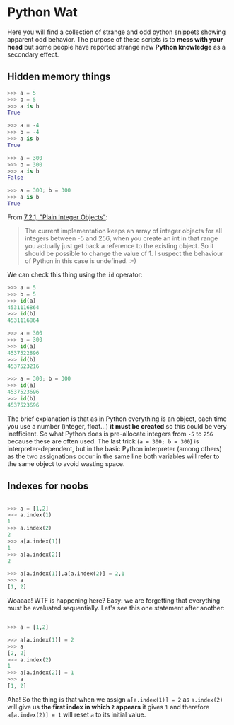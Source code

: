 Python Wat
====================

Here you will find a collection of strange and odd python snippets showing apparent odd behavior. The purpose of these scripts is to **mess with your head** but some people have reported strange new **Python knowledge** as a secondary effect.

Hidden memory things
--------------------

```python
>>> a = 5
>>> b = 5
>>> a is b
True

>>> a = -4
>>> b = -4
>>> a is b  
True

>>> a = 300
>>> b = 300
>>> a is b
False

>>> a = 300; b = 300
>>> a is b
True
```

From [7.2.1, "Plain Integer Objects"](http://docs.python.org/c-api/int.html):
> The current implementation keeps an
> array of integer objects for all
> integers between -5 and 256, when you
> create an int in that range you
> actually just get back a reference to
> the existing object. So it should be
> possible to change the value of 1. I
> suspect the behaviour of Python in
> this case is undefined. :-)

We can check this thing using the `id` operator:
```python
>>> a = 5
>>> b = 5
>>> id(a)
4531116864
>>> id(b)
4531116864

>>> a = 300
>>> b = 300
>>> id(a)
4537522896
>>> id(b)
4537523216

>>> a = 300; b = 300
>>> id(a)
4537523696
>>> id(b)
4537523696
```

The brief explanation is that as in Python everything is an object, each time you use a number (integer, float...) **it must be created** so this could be very inefficient. So what Python does is pre-allocate integers from `-5` to `256` because these are often used. The last trick (`a = 300; b = 300`) is interpreter-dependent, but in the basic Python interpreter (among others) as the two assignations occur in the same line both variables will refer to the same object to avoid wasting space.


Indexes for noobs
--------------------

```python

>>> a = [1,2]
>>> a.index(1)
1
>>> a.index(2)
2
>>> a[a.index(1)]
1
>>> a[a.index(2)]
2

>>> a[a.index(1)],a[a.index(2)] = 2,1
>>> a
[1, 2]
```

Woaaaa! WTF is happening here? Easy: we are forgetting that everything must be evaluated sequentially. Let's see this one statement after another:
```python

>>> a = [1,2]

>>> a[a.index(1)] = 2
>>> a
[2, 2]
>>> a.index(2)
1
>>> a[a.index(2)] = 1
>>> a
[1, 2]
```

Aha! So the thing is that when we assign `a[a.index(1)] = 2` as `a.index(2)` will give us **the first index in which `2` appears** it gives `1` and therefore `a[a.index(2)] = 1` will reset `a` to its initial value.
